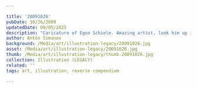 ```yaml
---

title: '20091026'
pubDate: 10/26/2009
updatedDate: 09/05/2025
description: "Caricature of Egon Schiele. Amazing artist, look him up if you don't know him, his history (28 years only) matches his genius."
author: Anton Simanov
background: /Media/art/illustration-legacy/20091026.jpg
asset: /Media/art/illustration-legacy/20091026.jpg
thumb: /Media/art/illustration-legacy/thumb-20091026.jpg
collection: Illustration (LEGACY)
related: ''
tags: art, illustration, reverie compendium

---
```


